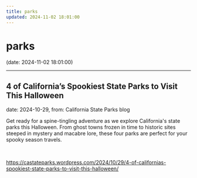 ```yaml
---
title: parks
updated: 2024-11-02 18:01:00
---
```


# parks

(date: 2024-11-02 18:01:00)

---

## 4 of California’s Spookiest State Parks to Visit This Halloween

date: 2024-10-29, from: California State Parks blog

Get ready for a spine-tingling adventure as we explore California's state parks this Halloween. From ghost towns frozen in time to historic sites steeped in mystery and macabre lore, these four parks are perfect for your spooky season travels. 

<br> 

<https://castateparks.wordpress.com/2024/10/29/4-of-californias-spookiest-state-parks-to-visit-this-halloween/>

